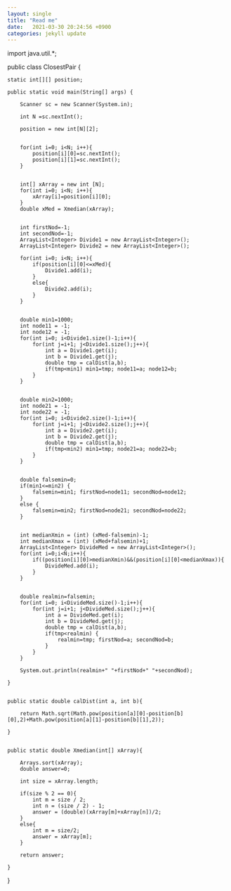 ```yaml
---
layout: single
title: "Read me"
date:   2021-03-30 20:24:56 +0900
categories: jekyll update
---
```

import java.util.*;
 
public class ClosestPair {
 
    static int[][] position;
    
    public static void main(String[] args) {
        
        Scanner sc = new Scanner(System.in);
        
        int N =sc.nextInt(); 
        
        position = new int[N][2]; 
        
        
        for(int i=0; i<N; i++){
            position[i][0]=sc.nextInt(); 
            position[i][1]=sc.nextInt();
        }
        
        
        int[] xArray = new int [N];
        for(int i=0; i<N; i++){
            xArray[i]=position[i][0];
        }
        double xMed = Xmedian(xArray);
        
        
        int firstNod=-1;
        int secondNod=-1;
        ArrayList<Integer> Divide1 = new ArrayList<Integer>();
        ArrayList<Integer> Divide2 = new ArrayList<Integer>();
        
        for(int i=0; i<N; i++){
            if(position[i][0]<=xMed){
                Divide1.add(i);
            }
            else{
                Divide2.add(i);
            }
        }
        
        
        double min1=1000;
        int node11 = -1; 
        int node12 = -1;
        for(int i=0; i<Divide1.size()-1;i++){
            for(int j=i+1; j<Divide1.size();j++){
                int a = Divide1.get(i);
                int b = Divide1.get(j);
                double tmp = calDist(a,b);
                if(tmp<min1) min1=tmp; node11=a; node12=b;
            }
        }
        
        
        double min2=1000;
        int node21 = -1;
        int node22 = -1;
        for(int i=0; i<Divide2.size()-1;i++){
            for(int j=i+1; j<Divide2.size();j++){
                int a = Divide2.get(i);
                int b = Divide2.get(j);
                double tmp = calDist(a,b);
                if(tmp<min2) min1=tmp; node21=a; node22=b;
            }
        }
        
        
        double falsemin=0;
        if(min1<=min2) {
            falsemin=min1; firstNod=node11; secondNod=node12; 
        }
        else {
            falsemin=min2; firstNod=node21; secondNod=node22;
        }
        
        
        int medianXmin = (int) (xMed-falsemin)-1;
        int medianXmax = (int) (xMed+falsemin)+1;
        ArrayList<Integer> DivideMed = new ArrayList<Integer>();
        for(int i=0;i<N;i++){
            if((position[i][0]>medianXmin)&&(position[i][0]<medianXmax)){
                DivideMed.add(i);
            }
        }
        
        
        double realmin=falsemin;
        for(int i=0; i<DivideMed.size()-1;i++){
            for(int j=i+1; j<DivideMed.size();j++){
                int a = DivideMed.get(i);
                int b = DivideMed.get(j);
                double tmp = calDist(a,b);
                if(tmp<realmin) {
                    realmin=tmp; firstNod=a; secondNod=b;
                }
            }
        }
        
        System.out.println(realmin+" "+firstNod+" "+secondNod);
 
    }
    
    
    public static double calDist(int a, int b){
        
        return Math.sqrt(Math.pow(position[a][0]-position[b][0],2)+Math.pow(position[a][1]-position[b][1],2));
        
    }
    
    
    public static double Xmedian(int[] xArray){
        
        Arrays.sort(xArray);
        double answer=0;
        
        int size = xArray.length;
        
        if(size % 2 == 0){
            int m = size / 2;
            int n = (size / 2) - 1;
            answer = (double)(xArray[m]+xArray[n])/2;
        }
        else{
            int m = size/2;
            answer = xArray[m];
        }
        
        return answer;
        
    }
 
}